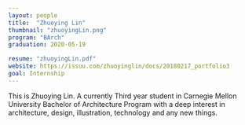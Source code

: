 ```yaml
---
layout: people
title:  "Zhuoying Lin"
thumbnail: "zhuoyingLin.png"
program: "BArch"
graduation: 2020-05-19

resume: "zhuoyingLin.pdf"
website: https://issuu.com/zhuoyinglin/docs/20180217_portfolio3
goal: Internship
---
```


This is Zhuoying Lin. A currently Third year student in Carnegie Mellon University Bachelor of Architecture Program with a deep interest in architecture, design,  illustration, technology and any new things.

